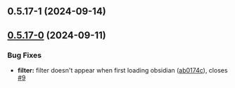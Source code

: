 ## 0.5.17-1 (2024-09-14)

## [0.5.17-0](https://github.com/Mara-Li/obsidian-bartender/compare/0.5.16...0.5.17-0) (2024-09-11)
### Bug Fixes

* **filter:** filter doesn't appear when first loading obsidian ([ab0174c](https://github.com/Mara-Li/obsidian-bartender/commit/ab0174cfd5fecb47492e642dd85f17238edf3f07)), closes [#9](https://github.com/Mara-Li/obsidian-bartender/issues/9)